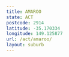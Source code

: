 ```yaml
---
title: AMAROO
state: ACT
postcode: 2914
latitude: -35.170334
longitude: 149.125877
url: /act/amaroo/
layout: suburb
---
```

